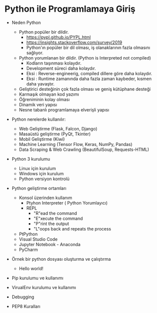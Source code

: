 # Python ile Programlamaya Giriş

- Neden Python
    - Python popüler bir dildir.
        - https://pypl.github.io/PYPL.html
        - https://insights.stackoverflow.com/survey/2019
        - Python'ın popüler bir dil olması, iş olanaklarının fazla olmasını sağlıyor.
    - Python yorumlanan bir dildir. (Python is Interpreted not compiled)
        - Kodların taşınması kolaydır.
        - Development süreci daha kolaydır.
        - Eksi : Reverse-engineerig, compiled dillere göre daha kolaydır.
        - Eksi : Runtime zamanında daha fazla zaman kaybeder, kısmen daha yavaştır.
    - Geliştirici desteğinin çok fazla olması ve geniş kütüphane desteği
    - Karmaşık olmayan kod yazımı
    - Öğreniminin kolay olması
    - Dinamik veri yapısı
    - Nesne tabanlı programlamaya elverişli yapısı
- Python nerelerde kullanılır:
    - Web Geliştirme (Flask, Falcon, Django)
    - Masaüstü geliştirme (PyQt, Tkinter)
    - Mobil Geliştirme (Kiwi)
    - Machine Learning (Tensor Flow, Keras, NumPy, Pandas)
    - Data Scraping & Web Crawling (BeautifulSoup, Requests-HTML)
- Python 3 kurulumu
    - Linux için kurulum
    - Windows için kurulum
    - Python versiyon kontrolü
    
- Python geliştirme ortamları
    - Konsol üzerinden kullanım
        - Ptyhon Interpreter ( Python Yorumlayıcı)
        - REPL
            - "R"ead the command
            - "E"xecute the command
            - "P"rint the output
            - "L"oops back and repeats the process
    - PtPython
    - Visual Studio Code
    - Jupyter Notebook - Anaconda
    - PyCharm
- Örnek bir python dosyası oluşturma ve çalıştırma
    - Hello world!
- Pip kurulumu ve kullanımı
- VirualEnv kurulumu ve kullanımı
- Debugging
- PEP8 Kuralları 